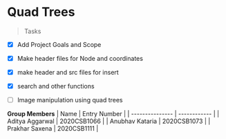 # Quad Trees
>Tasks

- [x] Add Project Goals and Scope
- [x] Make header files for Node and coordinates
- [x] make header and src files for insert 
- [x] search and other functions
- [ ] Image manipulation using quad trees



**Group Members**
| Name            | Entry Number |
| --------------- | ------------ |
| Aditya Aggarwal | 2020CSB1066  |
| Anubhav Kataria | 2020CSB1073  |
| Prakhar Saxena | 2020CSB1111  |
